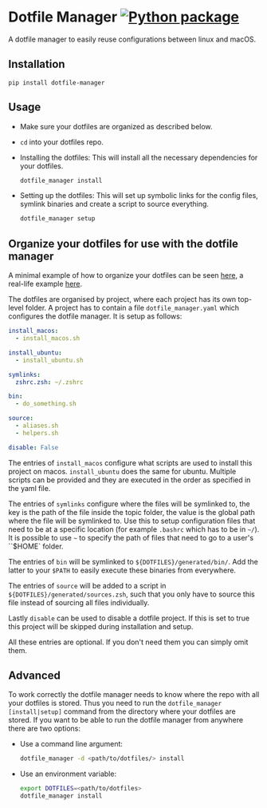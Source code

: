 # Dotfile Manager [![Python package](https://github.com/lgulich/dotfile_manager/actions/workflows/ci.yml/badge.svg)](https://github.com/lgulich/dotfile_manager/actions/workflows/ci.yml)

A dotfile manager to easily reuse configurations between linux and macOS.

## Installation

```
pip install dotfile-manager
```

## Usage

* Make sure your dotfiles are organized as described below.

* `cd` into your dotfiles repo.

* Installing the dotfiles: This will install all the necessary dependencies for
  your dotfiles.

  ```sh
  dotfile_manager install
  ```

* Setting up the dotfiles: This will set up symbolic links for the config files,
  symlink binaries and create a script to source everything.

  ```sh
  dotfile_manager setup
  ```

## Organize your dotfiles for use with the dotfile manager

A minimal example of how to organize your dotfiles can be seen [here](test/test_data/dotfiles_repo),
a real-life example [here](https://github.com/lgulich/dotfiles).

The dotfiles are organised by project, where each project has its own top-level
folder. A project has to contain a file `dotfile_manager.yaml` which configures the
dotfile manager. It is setup as follows:

```yaml
install_macos:
  - install_macos.sh

install_ubuntu:
  - install_ubuntu.sh

symlinks:
  zshrc.zsh: ~/.zshrc

bin:
  - do_something.sh

source:
  - aliases.sh
  - helpers.sh

disable: False
```

The entries of `install_macos` configure what scripts are used to install this project on macos.
`install_ubuntu` does the same for ubuntu. Multiple scripts can be provided and they are executed in
the order as specified in the yaml file.

The entries of `symlinks` configure where the files will be symlinked to, the key is the path of the
file inside the topic folder, the value is the global path where the file will be symlinked to. Use
this to setup configuration files that need to be at a specific location (for example `.bashrc`
which has to be in `~/`). It is possible to use `~` to specify the path of files that need to go to
a user's ``$HOME` folder.

The entries of `bin` will be symlinked to `${DOTFILES}/generated/bin/`. Add the latter to your
`$PATH` to easily execute these binaries from everywhere.

The entries of `source` will be added to a script in
`${DOTFILES}/generated/sources.zsh`, such that you only have to source this file
instead of sourcing all files individually.

Lastly `disable` can be used to disable a dotfile project. If this is set to true this project will
be skipped during installation and setup.

All these entries are optional. If you don't need them you can simply omit them.

## Advanced

To work correctly the dotfile manager needs to know where the repo with all your
dotfiles is stored. Thus you need to run the `dotfile_manager [install|setup]`
command from the directory where your dotfiles are stored. If you want to be
able to run the dotfile manager from anywhere there are two options:

* Use a command line argument:
  ```sh
  dotfile_manager -d <path/to/dotfiles/> install
  ```
* Use an environment variable:
  ```sh
  export DOTFILES=<path/to/dotfiles>
  dotfile_manager install
  ```
